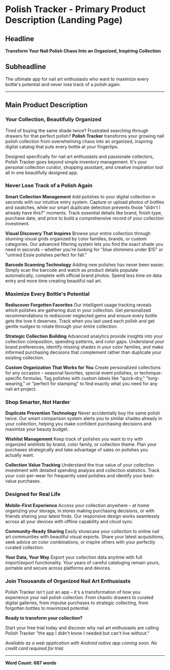 # Polish Tracker - Primary Product Description (Landing Page)

## Headline
**Transform Your Nail Polish Chaos Into an Organized, Inspiring Collection**

## Subheadline
The ultimate app for nail art enthusiasts who want to maximize every bottle's potential and never lose track of a polish again.

---

## Main Product Description

### Your Collection, Beautifully Organized

Tired of buying the same shade twice? Frustrated searching through drawers for that perfect polish? **Polish Tracker** transforms your growing nail polish collection from overwhelming chaos into an organized, inspiring digital catalog that puts every bottle at your fingertips.

Designed specifically for nail art enthusiasts and passionate collectors, Polish Tracker goes beyond simple inventory management. It's your personal collection curator, shopping assistant, and creative inspiration tool all in one beautifully designed app.

### Never Lose Track of a Polish Again

**Smart Collection Management**
Add polishes to your digital collection in seconds with our intuitive entry system. Capture or upload photos of bottles and swatches, while our smart duplicate detection prevents those "didn't I already have this?" moments. Track essential details like brand, finish type, purchase date, and price to build a comprehensive record of your collection investment.

**Visual Discovery That Inspires**
Browse your entire collection through stunning visual grids organized by color families, brands, or custom categories. Our advanced filtering system lets you find the exact shade you need in seconds – whether you're looking for "blue shimmers under $15" or "untried Essie polishes perfect for fall."

**Barcode Scanning Technology**
Adding new polishes has never been easier. Simply scan the barcode and watch as product details populate automatically, complete with official brand photos. Spend less time on data entry and more time creating beautiful nail art.

### Maximize Every Bottle's Potential

**Rediscover Forgotten Favorites**
Our intelligent usage tracking reveals which polishes are gathering dust in your collection. Get personalized recommendations to rediscover neglected gems and ensure every bottle gets the love it deserves. Track when you last used each polish and get gentle nudges to rotate through your entire collection.

**Strategic Collection Building**
Advanced analytics provide insights into your collection composition, spending patterns, and color gaps. Understand your brand preferences, identify missing shades in your color families, and make informed purchasing decisions that complement rather than duplicate your existing collection.

**Custom Organization That Works for You**
Create personalized collections for any occasion – seasonal favorites, special event polishes, or technique-specific formulas. Tag polishes with custom labels like "quick-dry," "long-wearing," or "perfect for stamping" to find exactly what you need for any nail art project.

### Shop Smarter, Not Harder

**Duplicate Prevention Technology**
Never accidentally buy the same polish twice. Our smart comparison system alerts you to similar shades already in your collection, helping you make confident purchasing decisions and maximize your beauty budget.

**Wishlist Management**
Keep track of polishes you want to try with organized wishlists by brand, color family, or collection theme. Plan your purchases strategically and take advantage of sales on polishes you actually want.

**Collection Value Tracking**
Understand the true value of your collection investment with detailed spending analysis and collection statistics. Track your cost-per-wear for frequently used polishes and identify your best-value purchases.

### Designed for Real Life

**Mobile-First Experience**
Access your collection anywhere – at home organizing your storage, in stores making purchasing decisions, or with friends sharing your latest finds. Our responsive design works seamlessly across all your devices with offline capability and cloud sync.

**Community-Ready Sharing**
Easily showcase your collection to online nail art communities with beautiful visual exports. Share your latest acquisitions, seek advice on color combinations, or inspire others with your perfectly curated collection.

**Your Data, Your Way**
Export your collection data anytime with full import/export functionality. Your years of careful cataloging remain yours, portable and secure across platforms and devices.

### Join Thousands of Organized Nail Art Enthusiasts

Polish Tracker isn't just an app – it's a transformation of how you experience your nail polish collection. From chaotic drawers to curated digital galleries, from impulse purchases to strategic collecting, from forgotten bottles to maximized potential.

**Ready to transform your collection?**

Start your free trial today and discover why nail art enthusiasts are calling Polish Tracker "the app I didn't know I needed but can't live without."

*Available as a web application with Android native app coming soon. No credit card required for trial.*

---

**Word Count: 687 words**